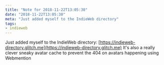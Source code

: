 ```yaml
---
title: "Note for 2018-11-22T13:05:30"
date: "2018-11-22T13:05:30"
meta: "Just added myself to the IndieWeb directory"
tags:
- indieweb
---
```

Just added myself to the IndieWeb directory: [https://indieweb-directory.glitch.me](https://indieweb-directory.glitch.me)
It's also a really clever sneaky avatar cache to prevent the 404 on avatars happening using Webmention
